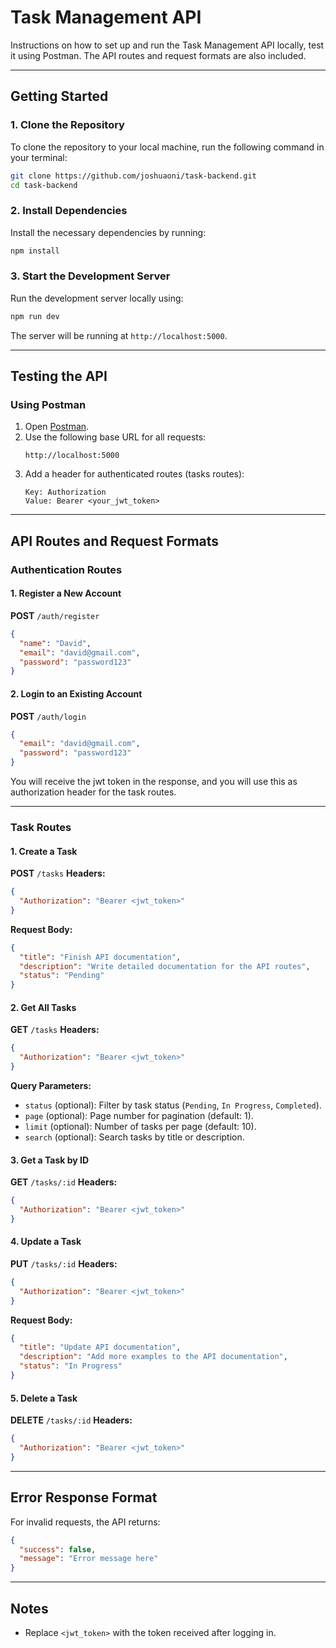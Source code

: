 # Task Management API

Instructions on how to set up and run the Task Management API locally, test it using Postman. The API routes and request formats are also included.

---

## Getting Started

### 1. Clone the Repository
To clone the repository to your local machine, run the following command in your terminal:
```bash
git clone https://github.com/joshuaoni/task-backend.git
cd task-backend
```

### 2. Install Dependencies
Install the necessary dependencies by running:
```bash
npm install
```

### 3. Start the Development Server
Run the development server locally using:
```bash
npm run dev
```

The server will be running at `http://localhost:5000`.

---

## Testing the API

### Using Postman
1. Open [Postman](https://www.postman.com/).
2. Use the following base URL for all requests:
   ```
   http://localhost:5000
   ```
3. Add a header for authenticated routes (tasks routes):
   ```
   Key: Authorization
   Value: Bearer <your_jwt_token>
   ```

---

## API Routes and Request Formats

### Authentication Routes

#### 1. **Register a New Account**
**POST** `/auth/register`
```json
{
  "name": "David",
  "email": "david@gmail.com",
  "password": "password123"
}
```

#### 2. **Login to an Existing Account**
**POST** `/auth/login`
```json
{
  "email": "david@gmail.com",
  "password": "password123"
}
```
You will receive the jwt token in the response, and you will use this as authorization header for the task routes.

---

### Task Routes

#### 1. **Create a Task**
**POST** `/tasks`
**Headers:**
```json
{
  "Authorization": "Bearer <jwt_token>"
}
```
**Request Body:**
```json
{
  "title": "Finish API documentation",
  "description": "Write detailed documentation for the API routes",
  "status": "Pending"
}
```

#### 2. **Get All Tasks**
**GET** `/tasks`
**Headers:**
```json
{
  "Authorization": "Bearer <jwt_token>"
}
```
**Query Parameters:**
- `status` (optional): Filter by task status (`Pending`, `In Progress`, `Completed`).
- `page` (optional): Page number for pagination (default: 1).
- `limit` (optional): Number of tasks per page (default: 10).
- `search` (optional): Search tasks by title or description.

#### 3. **Get a Task by ID**
**GET** `/tasks/:id`
**Headers:**
```json
{
  "Authorization": "Bearer <jwt_token>"
}
```

#### 4. **Update a Task**
**PUT** `/tasks/:id`
**Headers:**
```json
{
  "Authorization": "Bearer <jwt_token>"
}
```
**Request Body:**
```json
{
  "title": "Update API documentation",
  "description": "Add more examples to the API documentation",
  "status": "In Progress"
}
```

#### 5. **Delete a Task**
**DELETE** `/tasks/:id`
**Headers:**
```json
{
  "Authorization": "Bearer <jwt_token>"
}
```

---

## Error Response Format
For invalid requests, the API returns:
```json
{
  "success": false,
  "message": "Error message here"
}
```

---

## Notes
- Replace `<jwt_token>` with the token received after logging in.


